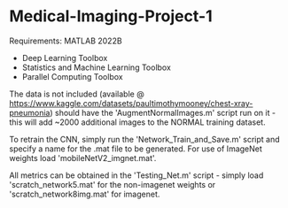 # Medical-Imaging-Project-1

Requirements:
MATLAB 2022B
  - Deep Learning Toolbox
  - Statistics and Machine Learning Toolbox
  - Parallel Computing Toolbox
 
 The data is not included (available @ https://www.kaggle.com/datasets/paultimothymooney/chest-xray-pneumonia) should have the 'AugmentNormalImages.m' script run on it - this will add ~2000 additional 
 images to the NORMAL training dataset. 
 
 To retrain the CNN, simply run the 'Network_Train_and_Save.m' script and specify a name for the .mat file to be generated. For use of ImageNet weights 
 load 'mobileNetV2_imgnet.mat'. 
 
 All metrics can be obtained in the 'Testing_Net.m' script - simply load 'scratch_network5.mat' for the non-imagenet weights or 
 'scratch_network8img.mat' for imagenet. 
